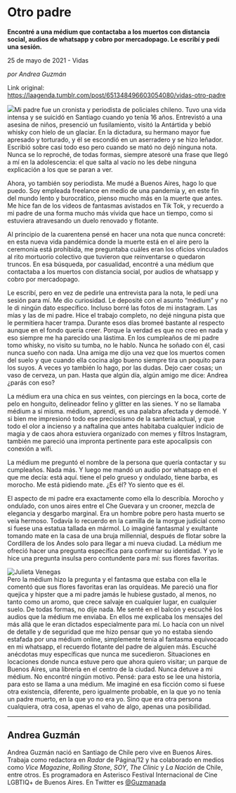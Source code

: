 # Otro padre

**Encontré a una médium que contactaba a los muertos con distancia social, audios de whatsapp y cobro por mercadopago. Le escribí y pedí una sesión.**

25 de mayo de 2021 - Vidas

_por Andrea Guzmán_

Link original: https://laagenda.tumblr.com/post/651348496603054080/vidas-otro-padre

![](https://64.media.tumblr.com/b327e22e9a224b1d747aba90675f70f1/76f14ed7c73d84df-81/s500x750/bd20371ba1a751da6c29decc0fec5e2f4e57930a.jpg)Mi padre fue un cronista y periodista de policiales chileno. Tuvo una vida intensa y se suicidó en Santiago cuando yo tenía 16 años. Entrevistó a una asesina de niños, presenció un fusilamiento, visitó la Antártida y bebió whisky con hielo de un glaciar. En la dictadura, su hermano mayor fue apresado y torturado, y él se escondió en un aserradero y se hizo leñador. Escribió sobre casi todo eso pero cuando se mató no dejó ninguna nota. Nunca se lo reproché, de todas formas, siempre atesoré una frase que llegó a mí en la adolescencia: el que salta al vacío no les debe ninguna explicación a los que se paran a ver. 

Ahora, yo también soy periodista. Me mudé a Buenos Aires, hago lo que puedo. Soy empleada freelance en medio de una pandemia y, en este fin del mundo lento y burocrático, pienso mucho más en la muerte que antes. Me hice fan de los videos de fantasmas avistados en Tik Tok, y recuerdo a mi padre de una forma mucho más vívida que hace un tiempo, como si estuviera atravesando un duelo renovado y flotante. 

Al principio de la cuarentena pensé en hacer una nota que nunca concreté: en esta nueva vida pandémica donde la muerte está en el aire pero la ceremonia está prohibida, me preguntaba cuáles eran los oficios vinculados al rito mortuorio colectivo que tuvieron que reinventarse o quedaron truncos. En esa búsqueda, por casualidad, encontré a una médium que contactaba a los muertos con distancia social, por audios de whatsapp y cobro por mercadopago.

Le escribí, pero en vez de pedirle una entrevista para la nota, le pedí una sesión para mí. Me dio curiosidad. Le deposité con el asunto “médium” y no le di ningún dato específico. Incluso borré las fotos de mi instagram. Las mías y las de mi padre. Hice el trabajo completo, no dejé ninguna pista que le permitiera hacer trampa. Durante esos días bromeé bastante al respecto aunque en el fondo quería creer. Porque la verdad es que no creo en nada y eso siempre me ha parecido una lástima. En los cumpleaños de mi padre tomo whisky, no visito su tumba, no le hablo. Nunca he soñado con él, casi nunca sueño con nada. Una amiga me dijo una vez que los muertos comen del suelo y que cuando ella cocina algo bueno siempre tira un poquito para los suyos. A veces yo también lo hago, por las dudas. Dejo caer cosas; un vaso de cerveza, un pan. Hasta que algún día, algún amigo me dice: Andrea ¿parás con eso? 

La médium era una chica en sus veintes, con piercings en la boca, corte de pelo en honguito, delineador felino y glitter en las sienes. Y no se llamaba médium a sí misma. médium, aprendí, es una palabra afectada y demodé. Y si bien me impresionó todo ese preciosismo de la santería actual, y que todo el olor a incienso y a naftalina que antes habitaba cualquier indicio de magia y de caos ahora estuviera organizado con memes y filtros Instagram, también me pareció una impronta pertinente para este apocalipsis con conexión a wifi. 

La médium me preguntó el nombre de la persona que quería contactar y su cumpleaños. Nada más. Y luego me mandó un audio por whatsapp en el que me decía: está aquí. tiene el pelo grueso y ondulado, tiene barba, es morocho. Me está pidiendo mate. ¿Es él? Yo siento que es él. 

El aspecto de mi padre era exactamente como ella lo describía. Morocho y ondulado, con unos aires entre el Che Guevara y un crooner, mezcla de elegancia y desgarbo marginal. Era un hombre pobre pero hasta muerto se veía hermoso. Todavía lo recuerdo en la camilla de la morgue judicial como si fuese una estatua tallada en mármol. Lo imaginé fantasmal y exultante tomando mate en la casa de una bruja millennial, después de flotar sobre la Cordillera de los Andes solo para llegar a mi nueva ciudad. La médium me ofreció hacer una pregunta específica para confirmar su identidad. Y yo le hice una pregunta insulsa pero contundente para mí: sus flores favoritas. 

![Julieta Venegas](https://64.media.tumblr.com/a4b7896c56b61c240c8074f4350c1fd9/76f14ed7c73d84df-eb/s250x400/5c943b3d04f473123a46e13b30fd0faf2677636a.jpg)  
Pero la médium hizo la pregunta y el fantasma que estaba con ella le comentó que sus flores favoritas eran las orquídeas. Me pareció una flor quejica y hipster que a mi padre jamás le hubiese gustado, al menos, no tanto como un aromo, que crece salvaje en cualquier lugar, en cualquier suelo. De todas formas, no dije nada. Me senté en el balcón y escuché los audios que la médium me enviaba. En ellos me explicaba los mensajes del más allá que le eran dictados especialmente para mí. Lo hacía con un nivel de detalle y de seguridad que me hizo pensar que yo no estaba siendo estafada por una médium online, simplemente tenía al fantasma equivocado en mi whatsapp, el recuerdo flotante del padre de alguien más. Escuché anécdotas muy específicas que nunca me sucedieron. Situaciones en locaciones donde nunca estuve pero que ahora quiero visitar; un parque de Buenos Aires, una librería en el centro de la ciudad. Nunca detuve a mi médium. No encontré ningún motivo. Pensé: para esto se lee una historia, para esto se llama a una médium. Me imaginé en esa ficción como si fuese otra existencia, diferente, pero igualmente probable, en la que yo no tenía un padre muerto, en la que yo no era yo. Sino que era otra persona cualquiera, otra cosa, apenas el vaho de algo, apenas una posibilidad. 

  




---

Andrea Guzmán
-------------

 Andrea Guzmán nació en Santiago de Chile pero vive en Buenos Aires. Trabaja como redactora en *Radar* de Página/12 y ha colaborado en medios como *Vice Magazine*, *Rolling Stone*, *SOY*, *The Clinic* y *La Nación* de Chile, entre otros. Es programadora en Asterisco Festival Internacional de Cine LGBTIQ+ de Buenos Aires. En Twitter es [@Guzmanada](https://twitter.com/guzmanada?lang=es)

